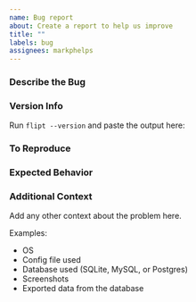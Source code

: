 ```yaml
---
name: Bug report
about: Create a report to help us improve
title: ""
labels: bug
assignees: markphelps
---
```


### Describe the Bug

<!--
A clear and concise description of what the bug is.
-->

### Version Info

Run `flipt --version` and paste the output here:

### To Reproduce

<!--
Steps to reproduce the behavior.
-->

### Expected Behavior

<!--
A clear and concise description of what you expected to happen.
-->

### Additional Context

Add any other context about the problem here.

Examples:

- OS
- Config file used
- Database used (SQLite, MySQL, or Postgres)
- Screenshots
- Exported data from the database

<!--
#### Screenshots

If applicable, add screenshots to help explain your problem.
-->

<!--
#### Attach an Export**

If the bug could be best shown with a specific set of data, please export your data by running:

```
flipt export > export.yml
```

And then attach the YAML file to this issue. ❤️
-->
